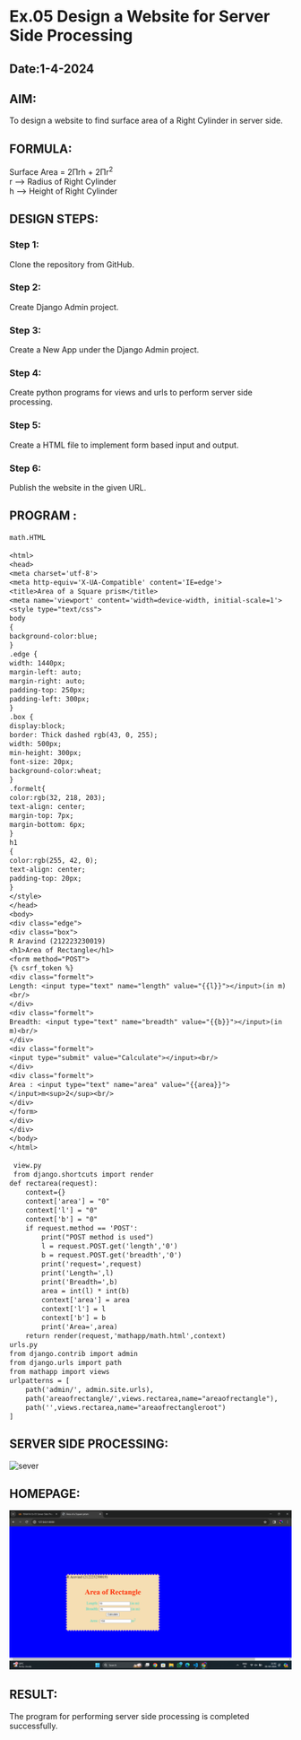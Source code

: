 # Ex.05 Design a Website for Server Side Processing
## Date:1-4-2024

## AIM:
To design a website to find surface area of a Right Cylinder in server side.

## FORMULA:
Surface Area = 2Πrh + 2Πr<sup>2</sup>
<br>r --> Radius of Right Cylinder
<br>h --> Height of Right Cylinder

## DESIGN STEPS:

### Step 1:
Clone the repository from GitHub.

### Step 2:
Create Django Admin project.

### Step 3:
Create a New App under the Django Admin project.

### Step 4:
Create python programs for views and urls to perform server side processing.

### Step 5:
Create a HTML file to implement form based input and output.

### Step 6:
Publish the website in the given URL.

## PROGRAM :
```
math.HTML 

<html>
<head>
<meta charset='utf-8'>
<meta http-equiv='X-UA-Compatible' content='IE=edge'>
<title>Area of a Square prism</title>
<meta name='viewport' content='width=device-width, initial-scale=1'>
<style type="text/css">
body 
{
background-color:blue;
}
.edge {
width: 1440px;
margin-left: auto;
margin-right: auto;
padding-top: 250px;
padding-left: 300px;
}
.box {
display:block;
border: Thick dashed rgb(43, 0, 255);
width: 500px;
min-height: 300px;
font-size: 20px;
background-color:wheat;
}
.formelt{
color:rgb(32, 218, 203);
text-align: center;
margin-top: 7px;
margin-bottom: 6px;
}
h1
{
color:rgb(255, 42, 0);
text-align: center;
padding-top: 20px;
}
</style>
</head>
<body>
<div class="edge">
<div class="box">
R Aravind (212223230019)
<h1>Area of Rectangle</h1>
<form method="POST">
{% csrf_token %}
<div class="formelt">
Length: <input type="text" name="length" value="{{l}}"></input>(in m)<br/>
</div>
<div class="formelt">
Breadth: <input type="text" name="breadth" value="{{b}}"></input>(in m)<br/>
</div>
<div class="formelt">
<input type="submit" value="Calculate"></input><br/>
</div>
<div class="formelt">
Area : <input type="text" name="area" value="{{area}}"></input>m<sup>2</sup><br/>
</div>
</form>
</div>
</div>
</body>
</html>

 view.py 
 from django.shortcuts import render
def rectarea(request):
    context={}
    context['area'] = "0"
    context['l'] = "0"
    context['b'] = "0"
    if request.method == 'POST':
        print("POST method is used")
        l = request.POST.get('length','0')
        b = request.POST.get('breadth','0')
        print('request=',request)
        print('Length=',l)
        print('Breadth=',b)
        area = int(l) * int(b)
        context['area'] = area
        context['l'] = l
        context['b'] = b
        print('Area=',area)
    return render(request,'mathapp/math.html',context)
urls.py
from django.contrib import admin
from django.urls import path
from mathapp import views
urlpatterns = [
    path('admin/', admin.site.urls),
    path('areaofrectangle/',views.rectarea,name="areaofrectangle"),
    path('',views.rectarea,name="areaofrectangleroot")
]
```

## SERVER SIDE PROCESSING:
![sever](https://github.com/ARAVIND23005370/MathServer/assets/148514836/c1117b5d-694e-4fee-bbfd-2a4f2209af8d)

## HOMEPAGE:
![alt text](<Screenshot 2024-04-01 210243.png>)

## RESULT:
The program for performing server side processing is completed successfully.
